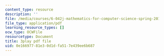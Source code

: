 ```yaml
---
content_type: resource
description: ''
file: /media/courses/6-042j-mathematics-for-computer-science-spring-2015/0e16697781e30d1dfa517e439ee6b687_mqoDXWrSais.pdf
file_type: application/pdf
learning_resource_types: []
ocw_type: OCWFile
resourcetype: Document
title: 3play pdf file
uid: 0e166977-81e3-0d1d-fa51-7e439ee6b687
---
```


